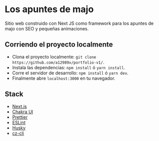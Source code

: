 # Los apuntes de majo

Sitio web construido con Next JS como framework para los apuntes de majo con SEO y pequeñas animaciones.

## Corriendo el proyecto localmente

-   Clona el proyecto localmente: `git clone https://github.com/a12989x/portfolio-v1/`.
-   Instala las dependencias: `npm install` ó `yarn install`.
-   Corre el servidor de desarrollo: `npm install` ó `yarn dev`.
-   Finalmente abre `localhost:3000` en tu navegador.

## Stack

-   [Next.js](https://nextjs.org/)
-   [Chakra UI](https://chakra-ui.com/)
-   [Prettier](https://prettier.io/)
-   [ESLint](https://eslint.org/)
-   [Husky](https://typicode.github.io/husky/#/)
-   [cz-cli](http://commitizen.github.io/cz-cli/)
